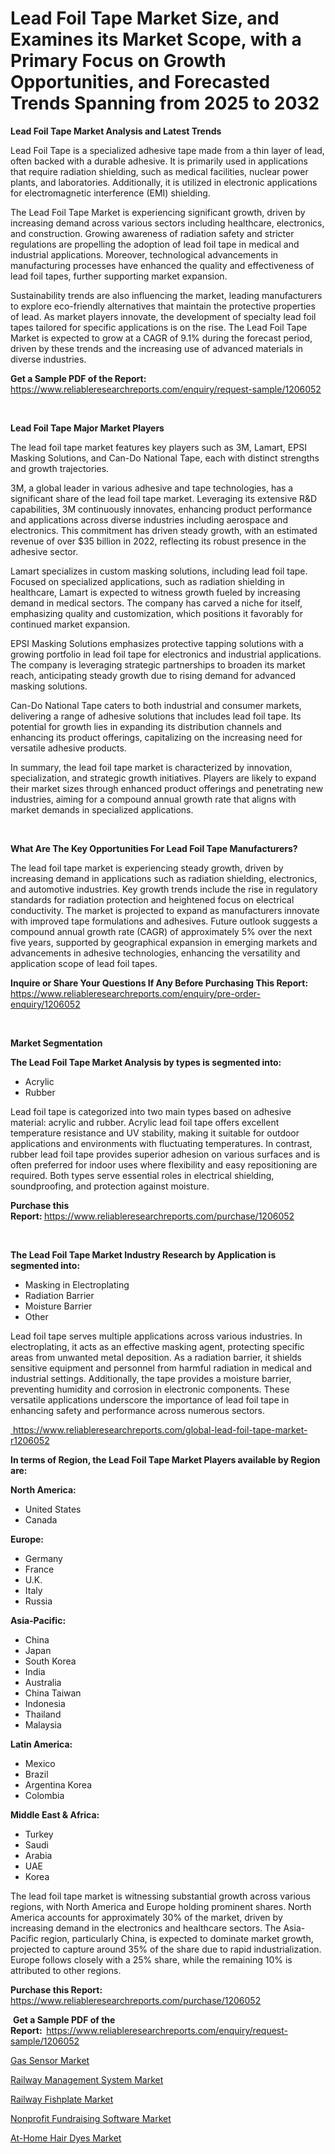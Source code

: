 <p><h1>Lead Foil Tape Market Size, and Examines its Market Scope, with a Primary Focus on Growth Opportunities, and Forecasted Trends Spanning from 2025 to 2032</h1></p><p><strong>Lead Foil Tape Market Analysis and Latest Trends</strong></p>
<p><p>Lead Foil Tape is a specialized adhesive tape made from a thin layer of lead, often backed with a durable adhesive. It is primarily used in applications that require radiation shielding, such as medical facilities, nuclear power plants, and laboratories. Additionally, it is utilized in electronic applications for electromagnetic interference (EMI) shielding. </p><p>The Lead Foil Tape Market is experiencing significant growth, driven by increasing demand across various sectors including healthcare, electronics, and construction. Growing awareness of radiation safety and stricter regulations are propelling the adoption of lead foil tape in medical and industrial applications. Moreover, technological advancements in manufacturing processes have enhanced the quality and effectiveness of lead foil tapes, further supporting market expansion.</p><p>Sustainability trends are also influencing the market, leading manufacturers to explore eco-friendly alternatives that maintain the protective properties of lead. As market players innovate, the development of specialty lead foil tapes tailored for specific applications is on the rise. The Lead Foil Tape Market is expected to grow at a CAGR of 9.1% during the forecast period, driven by these trends and the increasing use of advanced materials in diverse industries.</p></p>
<p><strong>Get a Sample PDF of the Report:&nbsp;</strong> <a href="https://www.reliableresearchreports.com/enquiry/request-sample/1206052?utm_campaign=28&utm_medium=2&utm_source=Github&utm_content=ia&utm_term=30012025&utm_id=lead-foil-tape">https://www.reliableresearchreports.com/enquiry/request-sample/1206052</a></p>
<p>&nbsp;</p>
<p><strong>Lead Foil Tape Major Market Players</strong></p>
<p><p>The lead foil tape market features key players such as 3M, Lamart, EPSI Masking Solutions, and Can-Do National Tape, each with distinct strengths and growth trajectories. </p><p>3M, a global leader in various adhesive and tape technologies, has a significant share of the lead foil tape market. Leveraging its extensive R&D capabilities, 3M continuously innovates, enhancing product performance and applications across diverse industries including aerospace and electronics. This commitment has driven steady growth, with an estimated revenue of over $35 billion in 2022, reflecting its robust presence in the adhesive sector.</p><p>Lamart specializes in custom masking solutions, including lead foil tape. Focused on specialized applications, such as radiation shielding in healthcare, Lamart is expected to witness growth fueled by increasing demand in medical sectors. The company has carved a niche for itself, emphasizing quality and customization, which positions it favorably for continued market expansion.</p><p>EPSI Masking Solutions emphasizes protective tapping solutions with a growing portfolio in lead foil tape for electronics and industrial applications. The company is leveraging strategic partnerships to broaden its market reach, anticipating steady growth due to rising demand for advanced masking solutions.</p><p>Can-Do National Tape caters to both industrial and consumer markets, delivering a range of adhesive solutions that includes lead foil tape. Its potential for growth lies in expanding its distribution channels and enhancing its product offerings, capitalizing on the increasing need for versatile adhesive products.</p><p>In summary, the lead foil tape market is characterized by innovation, specialization, and strategic growth initiatives. Players are likely to expand their market sizes through enhanced product offerings and penetrating new industries, aiming for a compound annual growth rate that aligns with market demands in specialized applications.</p></p>
<p>&nbsp;</p>
<p><strong>What Are The Key Opportunities For Lead Foil Tape Manufacturers?</strong></p>
<p><p>The lead foil tape market is experiencing steady growth, driven by increasing demand in applications such as radiation shielding, electronics, and automotive industries. Key growth trends include the rise in regulatory standards for radiation protection and heightened focus on electrical conductivity. The market is projected to expand as manufacturers innovate with improved tape formulations and adhesives. Future outlook suggests a compound annual growth rate (CAGR) of approximately 5% over the next five years, supported by geographical expansion in emerging markets and advancements in adhesive technologies, enhancing the versatility and application scope of lead foil tapes.</p></p>
<p><strong>Inquire or Share Your Questions If Any Before Purchasing This Report:</strong> <a href="https://www.reliableresearchreports.com/enquiry/pre-order-enquiry/1206052?utm_campaign=28&utm_medium=2&utm_source=Github&utm_content=ia&utm_term=30012025&utm_id=lead-foil-tape">https://www.reliableresearchreports.com/enquiry/pre-order-enquiry/1206052</a></p>
<p>&nbsp;</p>
<p><strong>Market Segmentation</strong></p>
<p><strong>The Lead Foil Tape Market Analysis by types is segmented into:</strong></p>
<p><ul><li>Acrylic</li><li>Rubber</li></ul></p>
<p><p>Lead foil tape is categorized into two main types based on adhesive material: acrylic and rubber. Acrylic lead foil tape offers excellent temperature resistance and UV stability, making it suitable for outdoor applications and environments with fluctuating temperatures. In contrast, rubber lead foil tape provides superior adhesion on various surfaces and is often preferred for indoor uses where flexibility and easy repositioning are required. Both types serve essential roles in electrical shielding, soundproofing, and protection against moisture.</p></p>
<p><strong>Purchase this Report:&nbsp;</strong><a href="https://www.reliableresearchreports.com/purchase/1206052?utm_campaign=28&utm_medium=2&utm_source=Github&utm_content=ia&utm_term=30012025&utm_id=lead-foil-tape">https://www.reliableresearchreports.com/purchase/1206052</a></p>
<p>&nbsp;</p>
<p><strong>The Lead Foil Tape Market Industry Research by Application is segmented into:</strong></p>
<p><ul><li>Masking in Electroplating</li><li>Radiation Barrier</li><li>Moisture Barrier</li><li>Other</li></ul></p>
<p><p>Lead foil tape serves multiple applications across various industries. In electroplating, it acts as an effective masking agent, protecting specific areas from unwanted metal deposition. As a radiation barrier, it shields sensitive equipment and personnel from harmful radiation in medical and industrial settings. Additionally, the tape provides a moisture barrier, preventing humidity and corrosion in electronic components. These versatile applications underscore the importance of lead foil tape in enhancing safety and performance across numerous sectors.</p></p>
<p><a href="https://www.reliableresearchreports.com/global-lead-foil-tape-market-r1206052?utm_campaign=28&utm_medium=2&utm_source=Github&utm_content=ia&utm_term=30012025&utm_id=lead-foil-tape">&nbsp;https://www.reliableresearchreports.com/global-lead-foil-tape-market-r1206052</a></p>
<p><strong>In terms of Region, the Lead Foil Tape Market Players available by Region are:</strong></p>
<p>
    <p> <strong> North America: </strong>
        <ul>
            <li>United States</li>
            <li>Canada</li>
        </ul>
        </p> 
    <p> <strong> Europe: </strong>
        <ul>
            <li>Germany</li>
            <li>France</li>
            <li>U.K.</li>
            <li>Italy</li>
            <li>Russia</li>
        </ul>
        </p> 
    <p> <strong> Asia-Pacific: </strong>
        <ul>
            <li>China</li>
            <li>Japan</li>
            <li>South Korea</li>
            <li>India</li>
            <li>Australia</li>
            <li>China Taiwan</li>
            <li>Indonesia</li>
            <li>Thailand</li>
            <li>Malaysia</li>
        </ul>
        </p> 
    <p> <strong> Latin America: </strong>
        <ul>
            <li>Mexico</li>
            <li>Brazil</li>
            <li>Argentina Korea</li>
            <li>Colombia</li>
        </ul>
        </p> 
    <p> <strong> Middle East & Africa: </strong>
        <ul>
            <li>Turkey</li>
            <li>Saudi</li>
            <li>Arabia</li>
            <li>UAE</li>
            <li>Korea</li>
        </ul>
    </p>
    </p>
<p><p>The lead foil tape market is witnessing substantial growth across various regions, with North America and Europe holding prominent shares. North America accounts for approximately 30% of the market, driven by increasing demand in the electronics and healthcare sectors. The Asia-Pacific region, particularly China, is expected to dominate market growth, projected to capture around 35% of the share due to rapid industrialization. Europe follows closely with a 25% share, while the remaining 10% is attributed to other regions.</p></p>
<p><strong>Purchase this Report: </strong><a href="https://www.reliableresearchreports.com/purchase/1206052?utm_campaign=28&utm_medium=2&utm_source=Github&utm_content=ia&utm_term=30012025&utm_id=lead-foil-tape">https://www.reliableresearchreports.com/purchase/1206052</a></p>
<p>&nbsp;<strong>Get a Sample PDF of the Report:&nbsp;&nbsp;</strong><a href="https://www.reliableresearchreports.com/enquiry/request-sample/1206052?utm_campaign=28&utm_medium=2&utm_source=Github&utm_content=ia&utm_term=30012025&utm_id=lead-foil-tape">https://www.reliableresearchreports.com/enquiry/request-sample/1206052</a></p>
<p><strong></strong></p>
<p><p><a href="https://www.linkedin.com/pulse/global-gas-sensor-market-forecast-2025-2032-sustained-6rete?utm_campaign=28&utm_medium=2&utm_source=Github&utm_content=ia&utm_term=30012025&utm_id=lead-foil-tape">Gas Sensor Market</a></p><p><a href="https://github.com/WillieWoodard/Market-Research-Report-List-7/blob/main/railway-management-system-market.md?utm_campaign=28&utm_medium=2&utm_source=Github&utm_content=ia&utm_term=30012025&utm_id=lead-foil-tape">Railway Management System Market</a></p><p><a href="https://github.com/SanjidaMahmud54/Market-Research-Report-List-1/blob/main/railway-fishplate-market.md?utm_campaign=28&utm_medium=2&utm_source=Github&utm_content=ia&utm_term=30012025&utm_id=lead-foil-tape">Railway Fishplate Market</a></p><p><a href="https://www.linkedin.com/pulse/future-nonprofit-fundraising-software-latest-trends-development-mxfyf?utm_campaign=28&utm_medium=2&utm_source=Github&utm_content=ia&utm_term=30012025&utm_id=lead-foil-tape">Nonprofit Fundraising Software Market</a></p><p><a href="https://www.linkedin.com/pulse/growth-forecast-at-home-hair-dyes-market-competitive-landscape-iht8c?utm_campaign=28&utm_medium=2&utm_source=Github&utm_content=ia&utm_term=30012025&utm_id=lead-foil-tape">At-Home Hair Dyes Market</a></p></p>